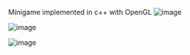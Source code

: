 Minigame implemented in c++ with OpenGL
![image](https://github.com/user-attachments/assets/3c2a3958-eff5-46e6-ae4e-e307a593ad93)

![image](https://github.com/user-attachments/assets/11df21ee-4f1f-4d73-a545-dfd35f940737)

![image](https://github.com/user-attachments/assets/e567aee3-b993-469b-b160-af7825fc248a)

